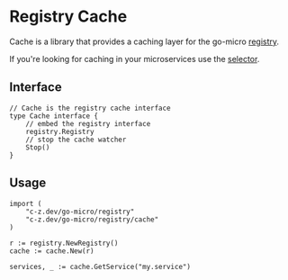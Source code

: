 # Registry Cache 

Cache is a library that provides a caching layer for the go-micro [registry](https://godoc.org/c-z.dev/go-micro/registry#Registry).

If you're looking for caching in your microservices use the [selector](https://micro.mu/docs/fault-tolerance.html#caching-discovery).

## Interface

```
// Cache is the registry cache interface
type Cache interface {
	// embed the registry interface
	registry.Registry
	// stop the cache watcher
	Stop()
}
```

## Usage

```
import (
	"c-z.dev/go-micro/registry"
	"c-z.dev/go-micro/registry/cache"
)

r := registry.NewRegistry()
cache := cache.New(r)

services, _ := cache.GetService("my.service")
```
